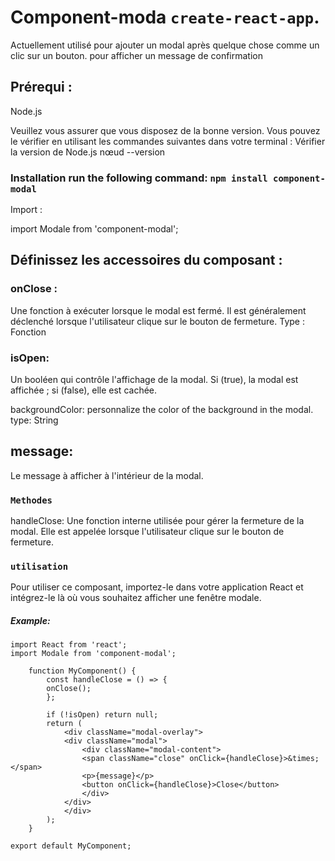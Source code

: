 # Component-moda `create-react-app`.

Actuellement utilisé pour ajouter un modal après quelque chose comme un clic sur un bouton. pour afficher un message de confirmation

## Prérequi :

Node.js

Veuillez vous assurer que vous disposez de la bonne version. Vous pouvez le vérifier en utilisant les commandes suivantes dans votre terminal :
Vérifier la version de Node.js
nœud --version

### Installation run the following command: `npm install component-modal`

Import :

import Modale from 'component-modal';

## Définissez les accessoires du composant :

### onClose :

Une fonction à exécuter lorsque le modal est fermé. Il est généralement déclenché lorsque l'utilisateur clique sur le bouton de fermeture.
Type : Fonction

### isOpen:

Un booléen qui contrôle l'affichage de la modal. Si (true), la modal est affichée ; si (false), elle est cachée.

backgroundColor: personnalize the color of the background in the modal.
type: String

## message:

Le message à afficher à l'intérieur de la modal.

### `Methodes`

handleClose: Une fonction interne utilisée pour gérer la fermeture de la modal. Elle est appelée lorsque l'utilisateur clique sur le bouton de fermeture.

### `utilisation`

Pour utiliser ce composant, importez-le dans votre application React et intégrez-le là où vous souhaitez afficher une fenêtre modale.

##### Example:

    import React from 'react';
    import Modale from 'component-modal';

        function MyComponent() {
            const handleClose = () => {
            onClose();
            };

            if (!isOpen) return null;
            return (
                <div className="modal-overlay">
                <div className="modal">
                    <div className="modal-content">
                    <span className="close" onClick={handleClose}>&times;</span>
                    <p>{message}</p>
                    <button onClick={handleClose}>Close</button>
                    </div>
                </div>
                </div>
            );
        }

    export default MyComponent;
